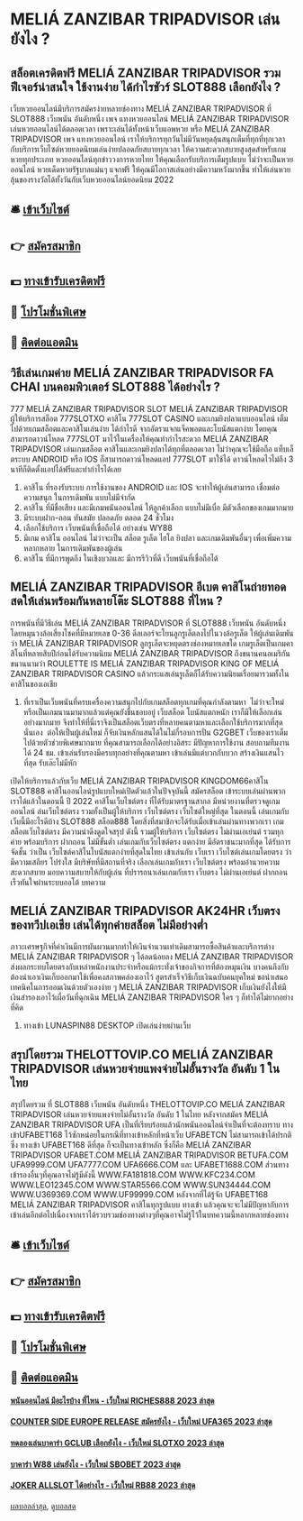 # MELIÁ ZANZIBAR TRIPADVISOR เล่นยังไง ?
## สล็อตเครดิตฟรี MELIÁ ZANZIBAR TRIPADVISOR รวมฟีเจอร์น่าสนใจ ใช้งานง่าย ได้กำไรชัวร์ SLOT888 เลือกยังไง ?
เว็บหวยออนไลน์มีบริการสมัครง่ายหลายช่องทาง MELIÁ ZANZIBAR TRIPADVISOR ที่ SLOT888 เว็บพนัน อันดับหนึ่ง เพจ แทงหวยออนไลน์ MELIÁ ZANZIBAR TRIPADVISOR เล่นหวยออนไลน์ได้ตลอดเวลา เพราะเล่นได้ทั้งหน้าเว็บแอพหวย หรือ MELIÁ ZANZIBAR TRIPADVISOR เพจ แทงหวยออนไลน์ เราให้บริการทุกวันไม่มีวันหยุดลุ้นสนุกเต็มที่ทุกที่ทุกเวลา กับบริการเว็บไซต์หวยยอดนิยมเล่นง่ายปลอดภัยสบายทุกเวลา ให้ความสะดวกสบายสูงสุดสำหรับเกมหวยทุกประเภท หวยออนไลน์ทุกข่าววงการหวยไทย ให้คุณเลือกรับบริการเต็มรูปแบบ ไม่ว่าจะเป็นหวยออนไลน์ หวยเด็ดหวยรัฐบาลแม่นๆ แจกฟรี ให้คุณมีโอกาสเล่นอย่างมีความหวังมากขึ้น ทำให้เล่นหวยลุ้นของรางวัลได้ทั้งวันกับเว็บหวยออนไลน์ยอดนิยม 2022

## 🛎 [เข้าเว็บไซต์](https://bit.ly/3SdLNi2)
## 👉 [สมัครสมาชิก](https://bit.ly/3SdLNi2)
## 💵 [ทางเข้ารับเครดิตฟรี](https://bit.ly/3dyRKHj)
## 👑 [โปรโมชั่นพิเศษ](https://bit.ly/3dyRKHj)
## 📱 [ติดต่อแอดมิน](https://bit.ly/3dyRKHj)

## วิธีเล่นเกมค่าย MELIÁ ZANZIBAR TRIPADVISOR FA CHAI บนคอมพิวเตอร์ SLOT888 ได้อย่างไร ?
777 MELIÁ ZANZIBAR TRIPADVISOR SLOT MELIÁ ZANZIBAR TRIPADVISOR ผู้ให้บริการสล็อต 777SLOTXO คาสิโน 777SLOT CASINO และเกมยิงปลาแบบออนไลน์ เต็มไปด้วยเกมสล็อตและคาสิโนเล่นง่าย ได้กำไรดี จากอัตราแจกแจ็คพอตและโบนัสแตกง่าย โดยคุณสามารถดาวน์โหลด 777SLOT มาไว้ในเครื่องให้คุณทำกำไรสะดวก MELIÁ ZANZIBAR TRIPADVISOR เล่นเกมสล็อต คาสิโนและเกมยิงปลาได้ทุกที่ตลอดเวลา ไม่ว่าคุณจะใช้มือถือ แท็บเล็ตระบบ ANDROID หรือ IOS ก็สามารถดาวน์โหลดแอป 777SLOT มาใช้ได้ ดาวน์โหลดไวไม่ถึง 3 นาทีก็ติดตั้งแอปได้ฟรีและทำกำไรได้เลย
1. คาสิโน ที่รองรับระบบ การใช้งานของ ANDROID และ IOS จะทำให้ผู้เล่นสามารถ เชื่อมต่อความสนุก ในการเดิมพัน แบบไม่มีจำกัด
2. คาสิโน ที่มีชื่อเสียง และมีเกมพนันออนไลน์ ให้ลูกค้าเลือก แบบไม่มีเบื่อ มีตัวเลือกของเกมมากมาย
3. มีระบบฝาก-ถอน ทันสมัย ปลอดภัย ตลอด 24 ชั่วโมง
4. เลือกใช้บริการ เว็บพนันที่เชื่อถือได้ อย่างเช่น WY88
5. มีเกม คาสิโน ออนไลน์ ไม่ว่าจะเป็น สล็อต รูเล็ต ไฮโล ยิงปลา และเกมเดิมพันอื่นๆ เพื่อเพิ่มความหลากหลาย ในการเดิมพันของผู้เล่น
6. คาสิโน ที่มีการพูดถึง ในเชิงบวกและ มีการรีวิวที่ดี เว็บพนันที่เชื่อถือได้

## MELIÁ ZANZIBAR TRIPADVISOR อีเบต คาสิโนถ่ายทอดสดให้เล่นพร้อมกันหลายโต๊ะ SLOT888 ที่ไหน ?
การพนันที่มีวิธีเล่น MELIÁ ZANZIBAR TRIPADVISOR ที่ SLOT888 เว็บพนัน อันดับหนึ่ง โดยหมุนวงล้อเสี่ยงโชคที่มีหมายเลข 0-36 ดีลเลอร์จะโยนลูกรูเล็ตลงไปในวงล้อรูเล็ต ให้ผู้เล่นเดิมพันว่า MELIÁ ZANZIBAR TRIPADVISOR ลูกรูเล็ตจะหยุดตรงช่องหมายเลขใด
เกมรูเล็ตเป็นเกมคาสิโนที่หลายสิบปีก่อนได้รับความนิยม MELIÁ ZANZIBAR TRIPADVISOR ถึงขนานคนอเมริกันขนานนามว่า ROULETTE IS MELIÁ ZANZIBAR TRIPADVISOR KING OF MELIÁ ZANZIBAR TRIPADVISOR CASINO แล้วกระแสเล่นรูเล็ตก็ได้รับความนิยมเรื่อยมารวมทั้งในคาสิโนของเอเชีย
1. ที่เราเป็นเว็บพนันที่ครบเครื่องความสนุกไปกับเกมสล็อตทุกเกมที่คุณกำลังตามหา  ไม่ว่าจะใหม่หรือเป็นเกมนานมามากแล้วแต่คุณยังชื่นชอบอยู่ เว็บสล็อต โบนัสแตกหนัก เราก็มีให้เลือกเล่นอย่างมากมาย จึงทำให้ที่นี่เราจึงเป็นสล็อตเว็บตรงที่หลายคนตามหาและเลือกใช้บริการมากที่สุดนั่นเอง  ต่อให้เป็นผู้เล่นใหม่ ก็จับเงินหลักแสนได้ในไม่กี่รอบการปั่น G2GBET เว็บของเราเต็มไปด้วยตัวช่วยพิเศษมากมาย ที่คุณสามารถเลือกได้อย่างอิสระ มีปัญหาการใช้งาน สอบถามทีมงานได้ 24 ชม. เข้าเล่นรับรองมีครบทุกอย่างที่คุณตามหา เข้าเล่นมีแต่บวกกับบวก สร้างเงินแสนไวที่สุด รับเล๊ะไม่มีหัก

เปิดให้บริการแล้วกับเว็บ MELIÁ ZANZIBAR TRIPADVISOR KINGDOM66คาสิโน SLOT888 คาสิโนออนไลน์รูปแบบใหม่เปิดตัวแล้วในปัจจุบันนี้ สมัครสล็อต เข้าระบบเล่นผ่านพวกเราได้แล้วในตอนนี้ ปี 2022 คาสิโนเว็บไซต์ตรง ที่ได้รับมาตรฐานสากล มีหน่วยงานที่ตรวจดูเกมออนไลน์
ล่นเว็บไซต์ตรง รวมทั้งเป็นผู้ให้บริการ เว็บไซต์ตรง เว็บไซต์ใหญ่ที่สุด ในตอนนี้ เล่นเกมกับ เว็บนี้มีอะไรดีบ้าง SLOT888 สล็อต888 โดยสิ่งที่สมาชิกจะได้รับเมื่อเข้าเล่นผ่านทางพวกเรา เกมสล็อตเว็บไซต์ตรง มีความน่าดึงดูดใจสรุป
ดังนี้ รวมผู้ให้บริการ เว็บไซต์ตรง ไม่ผ่านเอเย่นต์ รวมทุกค่าย พร้อมบริการ ฝากถอน ไม่มีขั้นต่ำ เล่นเกมกับเว็บไซต์ตรง แตกง่าย มีอัตราชนะมากที่สุด ได้รับการจัดชั้น ว่าเป็น เว็บไซต์คาสิโนโบนัสแตกง่ายที่สุดในไทย เข้าเล่นกับ เว็บเรา เว็บไซต์เล่นเกมโดยตรง
ว่ามีความเสถียร โปร่งใส มีบริษัทที่มีสถานที่จริง เลือกเล่นเกมกับเรา เว็บไซต์ตรง พร้อมอำนวยความสะดวกสบาย มอบความสบายให้กับผู้เล่น ที่ปรารถนาเล่นเกมกับเรา เว็บตรง ไม่ผ่านเอเย่นต์ ฝากถอนเร็วทันใจผ่านระบบออโต้
บทความ

## MELIÁ ZANZIBAR TRIPADVISOR AK24HR เว็บตรงของทวีปเอเชีย เล่นได้ทุกค่ายสล็อต ไม่มีอย่างต่ำ
ภาวะเศรษฐกิจที่ค่าเงินมีการผันผวนมากทำให้เงินจำนวนเท่าเดิมสามารถซื้อสินค้าและบริการต่าง MELIÁ ZANZIBAR TRIPADVISOR ๆ ได้ลดน้อยลง MELIÁ ZANZIBAR TRIPADVISOR ส่งผลกระทบโดยตรงกับเหล่าพนักงานประจำหรือแม้กระทั่งเจ้าของกิจการที่ต้องหมุนเงิน บางคนถึงกับต้องนำเอาเงินเก็บออกมาใช้เพื่อคงสภาพคล่องเอาไว้ สูตรสำเร็จวิธีเก็บเงินฉบับคนยุคใหม่ ขอนำเสนอเทคนิคในการออมเงินด้วยตัวเองง่าย ๆ MELIÁ ZANZIBAR TRIPADVISOR เก็บเงินยังไงให้มีเงินสำรองเอาไว้เผื่อวันที่ฉุกเฉิน MELIÁ ZANZIBAR TRIPADVISOR ใคร ๆ ก็ทำได้ไม่ยากอย่างที่คิด
1. ทางเข้า LUNASPIN88 DESKTOP เปิดเล่นง่ายผ่านเว็บ

## สรุปโดยรวม THELOTTOVIP.CO MELIÁ ZANZIBAR TRIPADVISOR เล่นหวยจ่ายแพงจ่ายไม่อั้นรางวัล อันดับ 1 ในไทย
สรุปโดยรวม ที่ SLOT888 เว็บพนัน อันดับหนึ่ง THELOTTOVIP.CO MELIÁ ZANZIBAR TRIPADVISOR เล่นหวยจ่ายแพงจ่ายไม่อั้นรางวัล อันดับ 1 ในไทย หลังจากสมัคร MELIÁ ZANZIBAR TRIPADVISOR UFA เป็นที่เรียบร้อยแล้วนักพนันออนไลน์จำเป็นที่จะต้องทราบ ทางเข้าUFABET168 ไว้ซักหน่อยในกรณีที่ทางเข้าหลักที่หน้าเว็บ UFABETCN ไม่สามารถเข้าได้ปรกติ ซึ่ง ทางเข้า UFABET168 ดีที่สุด ก็จะเป็นทางเข้าหลัก ซึ่งก็คือ MELIÁ ZANZIBAR TRIPADVISOR UFABET.COM MELIÁ ZANZIBAR TRIPADVISOR BETUFA.COM UFA9999.COM UFA7777.COM UFA6666.COM และ UFABET1688.COM ส่วนทางเข้ารองอื่นๆที่คุณอาจไม่รู้มีดังนี้ WWW.FA181818.COM WWW.KFC234.COM WWW.LEO12345.COM WWW.STAR5566.COM WWW.SUN34444.COM WWW.U369369.COM WWW.UF99999.COM หลังจากที่ได้รู้จัก UFABET168 MELIÁ ZANZIBAR TRIPADVISOR คาสิโนทุกรูปแบบ ทางเข้า แล้วคุณจะจะไม่มีปัญหากับการเข้าเล่นอีกต่อไปเนื่องจากเราได้รวบรวมช่องทางต่างๆที่คุณอาจไม่รู้ไว้ในบทความนี้หลากหลายช่องทาง

## 🛎 [เข้าเว็บไซต์](https://bit.ly/3SdLNi2)
## 👉 [สมัครสมาชิก](https://bit.ly/3SdLNi2)
## 💵 [ทางเข้ารับเครดิตฟรี](https://bit.ly/3dyRKHj)
## 👑 [โปรโมชั่นพิเศษ](https://bit.ly/3dyRKHj)
## 📱 [ติดต่อแอดมิน](https://bit.ly/3dyRKHj)

#### [พนันออนไลน์ มีอะไรบ้าง ที่ไหน - เว็บใหม่ RICHES888 2023 ล่าสุด](https://atom.io/themes/พนันออนไลน์%20มีอะไรบ้าง%20ที่ไหน%20-%20เว็บใหม่%20riches888%202023%20ล่าสุด)
#### [COUNTER SIDE EUROPE RELEASE สมัครยังไง - เว็บใหม่ UFA365 2023 ล่าสุด](https://atom.io/themes/counter%20side%20europe%20release%20สมัครยังไง%20-%20เว็บใหม่%20ufa365%202023%20ล่าสุด)
#### [ทดลองเล่นบาคาร่า GCLUB เลือกยังไง - เว็บใหม่ SLOTXO 2023 ล่าสุด](https://atom.io/themes/ทดลองเล่นบาคาร่า%20gclub%20เลือกยังไง%20-%20เว็บใหม่%20slotxo%202023%20ล่าสุด)
#### [บาคาร่า W88 เล่นยังไง - เว็บใหม่ SBOBET 2023 ล่าสุด](https://atom.io/themes/บาคาร่า%20w88%20เล่นยังไง%20-%20เว็บใหม่%20sbobet%202023%20ล่าสุด)
#### [JOKER ALLSLOT ได้อย่างไร - เว็บใหม่ RB88 2023 ล่าสุด](https://atom.io/themes/joker%20allslot%20ได้อย่างไร%20-%20เว็บใหม่%20rb88%202023%20ล่าสุด)

[ผลบอลล่าสุด](https://siamsport.tv "ผลบอลล่าสุด"), [ดูบอลสด](https://siamsport.tv/ดูบอลสด "ดูบอลสด")